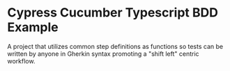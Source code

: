 # Cypress Cucumber Typescript BDD Example
A project that utilizes common step definitions as functions so tests can be written by anyone in Gherkin syntax promoting a "shift left" centric workflow.
